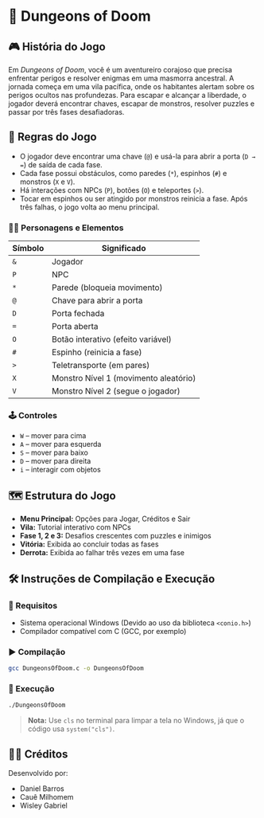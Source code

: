 
# 🏰 Dungeons of Doom

## 🎮 História do Jogo

Em *Dungeons of Doom*, você é um aventureiro corajoso que precisa enfrentar perigos e resolver enigmas em uma masmorra ancestral. A jornada começa em uma vila pacífica, onde os habitantes alertam sobre os perigos ocultos nas profundezas. Para escapar e alcançar a liberdade, o jogador deverá encontrar chaves, escapar de monstros, resolver puzzles e passar por três fases desafiadoras.

## 📜 Regras do Jogo

- O jogador deve encontrar uma chave (`@`) e usá-la para abrir a porta (`D → =`) de saída de cada fase.
- Cada fase possui obstáculos, como paredes (`*`), espinhos (`#`) e monstros (`X` e `V`).
- Há interações com NPCs (`P`), botões (`O`) e teleportes (`>`).
- Tocar em espinhos ou ser atingido por monstros reinicia a fase. Após três falhas, o jogo volta ao menu principal.

### 🧍‍♂️ Personagens e Elementos

| Símbolo | Significado                         |
|--------|--------------------------------------|
| `&`    | Jogador                              |
| `P`    | NPC                                  |
| `*`    | Parede (bloqueia movimento)          |
| `@`    | Chave para abrir a porta             |
| `D`    | Porta fechada                        |
| `=`    | Porta aberta                         |
| `O`    | Botão interativo (efeito variável)   |
| `#`    | Espinho (reinicia a fase)            |
| `>`    | Teletransporte (em pares)            |
| `X`    | Monstro Nível 1 (movimento aleatório)|
| `V`    | Monstro Nível 2 (segue o jogador)    |

### 🕹️ Controles

- `W` – mover para cima  
- `A` – mover para esquerda  
- `S` – mover para baixo  
- `D` – mover para direita  
- `i` – interagir com objetos

## 🗺️ Estrutura do Jogo

- **Menu Principal:** Opções para Jogar, Créditos e Sair  
- **Vila:** Tutorial interativo com NPCs  
- **Fase 1, 2 e 3:** Desafios crescentes com puzzles e inimigos  
- **Vitória:** Exibida ao concluir todas as fases  
- **Derrota:** Exibida ao falhar três vezes em uma fase

## 🛠️ Instruções de Compilação e Execução

### 🔧 Requisitos

- Sistema operacional Windows (Devido ao uso da biblioteca `<conio.h>`)  
- Compilador compatível com C (GCC, por exemplo)

### ▶️ Compilação

```bash
gcc DungeonsOfDoom.c -o DungeonsOfDoom
```

### 🚀 Execução

```bash
./DungeonsOfDoom
```

> **Nota:** Use `cls` no terminal para limpar a tela no Windows, já que o código usa `system("cls")`.

## 👨‍💻 Créditos

Desenvolvido por:

- Daniel Barros 
- Cauê Milhomem  
- Wisley Gabriel
